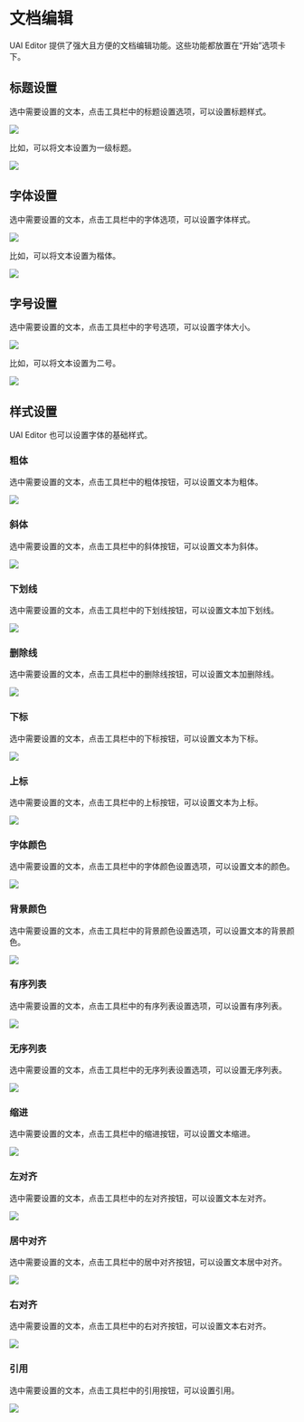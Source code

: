 # 文档编辑

UAI Editor 提供了强大且方便的文档编辑功能。这些功能都放置在“开始”选项卡下。

## 标题设置

选中需要设置的文本，点击工具栏中的标题设置选项，可以设置标题样式。

![](images/base-01.png)

比如，可以将文本设置为一级标题。

![](images/base-02.png)

## 字体设置

选中需要设置的文本，点击工具栏中的字体选项，可以设置字体样式。

![](images/base-03.png)

比如，可以将文本设置为楷体。

![](images/base-04.png)

## 字号设置

选中需要设置的文本，点击工具栏中的字号选项，可以设置字体大小。

![](images/base-05.png)

比如，可以将文本设置为二号。

![](images/base-06.png)

## 样式设置

UAI Editor 也可以设置字体的基础样式。

### 粗体

选中需要设置的文本，点击工具栏中的粗体按钮，可以设置文本为粗体。

![](images/base-07.png)

### 斜体

选中需要设置的文本，点击工具栏中的斜体按钮，可以设置文本为斜体。

![](images/base-08.png)

### 下划线

选中需要设置的文本，点击工具栏中的下划线按钮，可以设置文本加下划线。

![](images/base-09.png)

### 删除线

选中需要设置的文本，点击工具栏中的删除线按钮，可以设置文本加删除线。

![](images/base-10.png)

### 下标

选中需要设置的文本，点击工具栏中的下标按钮，可以设置文本为下标。

![](images/base-11.png)

### 上标

选中需要设置的文本，点击工具栏中的上标按钮，可以设置文本为上标。

![](images/base-12.png)

### 字体颜色

选中需要设置的文本，点击工具栏中的字体颜色设置选项，可以设置文本的颜色。

![](images/base-13.png)

### 背景颜色

选中需要设置的文本，点击工具栏中的背景颜色设置选项，可以设置文本的背景颜色。

![](images/base-14.png)

### 有序列表

选中需要设置的文本，点击工具栏中的有序列表设置选项，可以设置有序列表。

![](images/base-15.png)

### 无序列表

选中需要设置的文本，点击工具栏中的无序列表设置选项，可以设置无序列表。

![](images/base-16.png)

### 缩进

选中需要设置的文本，点击工具栏中的缩进按钮，可以设置文本缩进。

![](images/base-17.png)

### 左对齐

选中需要设置的文本，点击工具栏中的左对齐按钮，可以设置文本左对齐。

![](images/base-18.png)

### 居中对齐

选中需要设置的文本，点击工具栏中的居中对齐按钮，可以设置文本居中对齐。

![](images/base-19.png)

### 右对齐

选中需要设置的文本，点击工具栏中的右对齐按钮，可以设置文本右对齐。

![](images/base-20.png)

### 引用

选中需要设置的文本，点击工具栏中的引用按钮，可以设置引用。

![](images/base-21.png)
